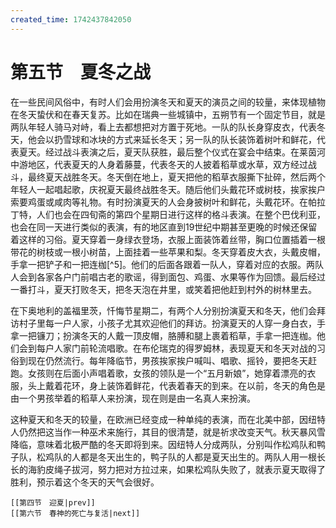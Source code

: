 ```yaml
---
created_time: 1742437842050
---
```

# 第五节　夏冬之战

在一些民间风俗中，有时人们会用扮演冬天和夏天的演员之间的较量，来体现植物在冬天蛰伏和在春天复苏。比如在瑞典一些城镇中，五朔节有一个固定节目，就是两队年轻人骑马对峙，看上去都想把对方置于死地。一队的队长身穿皮衣，代表冬天，他会以扔雪球和冰块的方式来延长冬天；另一队的队长装饰着树叶和鲜花，代表夏天。经过战斗表演之后，夏天队获胜，最后整个仪式在宴会中结束。在莱茵河中游地区，代表夏天的人身着藤蔓，代表冬天的人披着稻草或水草，双方经过战斗，最终夏天战胜冬天。冬天倒在地上，夏天把他的稻草衣服撕下扯碎，然后两个年轻人一起唱起歌，庆祝夏天最终战胜冬天。随后他们头戴花环或树枝，挨家挨户索要鸡蛋或咸肉等礼物。有时扮演夏天的人会身披树叶和鲜花，头戴花环。在帕拉丁特，人们也会在四旬斋的第四个星期日进行这样的格斗表演。在整个巴伐利亚，也会在同一天进行类似的表演，有的地区直到19世纪中期甚至更晚的时候还保留着这样的习俗。夏天穿着一身绿衣登场，衣服上面装饰着丝带，胸口位置插着一根带花的树枝或一根小树苗，上面挂着一些苹果和梨。冬天穿着皮大衣，头戴皮帽，手拿一把铲子和一把连枷[^5]。他们的后面各跟着一队人，穿着对应的衣服。两队人会到各家各户门前唱古老的歌谣，得到面包、鸡蛋、水果等作为回馈。最后经过一番打斗，夏天打败冬天，把冬天泡在井里，或笑着把他赶到村外的树林里去。

在下奥地利的盖福里茨，忏悔节星期二，有两个人分别扮演夏天和冬天，他们会拜访村子里每一户人家，小孩子尤其欢迎他们的拜访。扮演夏天的人穿一身白衣，手拿一把镰刀；扮演冬天的人戴一顶皮帽，胳膊和腿上裹着稻草，手拿一把连枷。他们会到每户人家门前轮流唱歌。在布伦瑞克的得罗姆林，表现夏天和冬天对战的习俗到现在仍然流行。每年降临节，男孩挨家挨户喊叫、唱歌、摇铃，要把冬天赶跑。女孩则在后面小声唱着歌，女孩的领队是一个“五月新娘”，她穿着漂亮的衣服，头上戴着花环，身上装饰着鲜花，代表着春天的到来。在以前，冬天的角色是由一个男孩举着的稻草人来扮演，现在则是由一名真人来扮演。

这种夏天和冬天的较量，在欧洲已经变成一种单纯的表演，而在北美中部，因纽特人仍然把这当作一种巫术来施行，其目的很清楚，就是祈求改变天气。秋天暴风雪降临，意味着北极严酷的冬天即将到来。因纽特人分成两队，分别叫作松鸡队和鸭子队，松鸡队的人都是冬天出生的，鸭子队的人都是夏天出生的。两队人用一根长长的海豹皮绳子拔河，努力把对方拉过来，如果松鸡队失败了，就表示夏天取得了胜利，预示着这个冬天的天气会很好。

```booknav
[[第四节　迎夏|prev]]
[[第六节　春神的死亡与复活|next]]
```
